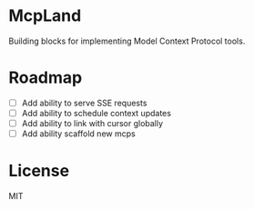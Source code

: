 # McpLand

Building blocks for implementing Model Context Protocol tools.

# Roadmap

- [ ] Add ability to serve SSE requests
- [ ] Add ability to schedule context updates
- [ ] Add ability to link with cursor globally
- [ ] Add ability scaffold new mcps

# License

MIT